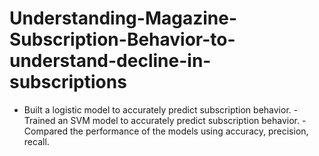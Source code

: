 # Understanding-Magazine-Subscription-Behavior-to-understand-decline-in-subscriptions
- Built a logistic model to accurately predict subscription behavior. - Trained an SVM model to accurately predict subscription behavior. - Compared the performance of the models using accuracy, precision, recall.
